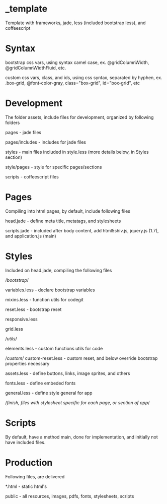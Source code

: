 _template
=========

Template with frameworks, jade, less (included bootstrap less), and coffeescript



Syntax
=========

bootstrap css vars, using syntax camel case, ex. @gridColumnWidth, @gridColumnWidthFluid, etc.

custom css vars, class, and ids, using css syntax, separated by hyphen, ex. .box-grid, @font-color-gray, class="box-grid", id="box-grid", etc



Development
=========
The folder assets, include files for development, organized by following folders

pages - jade files

pages/includes - includes for jade files

styles - main files included in style.less (more details below, in Styles section)

style/pages - style for specific pages/sections

scripts - coffeescript files



Pages
=========
Compiling into html pages, by default, include following files

head.jade - define meta title, metatags, and stylesheets

scripts.jade - included after body content, add html5shiv.js, jquery.js (1.7), and application.js (main)




Styles
=========
Included on head.jade, compiling the following files

/*bootstrap*/

variables.less - declare bootstrap variables 

mixins.less - function utils for codegit

reset.less - bootstrap reset

responsive.less

grid.less


/*utils*/

elements.less - custom functions utils for code

/*custom*/
custom-reset.less - custom reset, and below override bootstrap properties necessary

assets.less - define buttons, links, image sprites, and others

fonts.less - define embeded fonts

general.less - define style general for app

/*finish, files with stylesheet specific for each page, or section of app*/




Scripts
=========
By default, have a method main, done for implementation, and initially not have included files.






Production
=========
Following files, are delivered

*.html - static html's

public - all resources, images, pdfs, fonts, stylesheets, scripts


